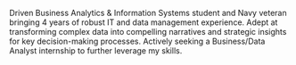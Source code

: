 Driven Business Analytics & Information Systems student and Navy veteran bringing 4 years of robust IT and data management experience. Adept at transforming complex data into compelling narratives and strategic insights for key decision-making processes. Actively seeking a Business/Data Analyst internship to further leverage my skills. 

<!---
thomascowart/thomascowart is a ✨ special ✨ repository because its `README.md` (this file) appears on your GitHub profile.
You can click the Preview link to take a look at your changes.
--->
